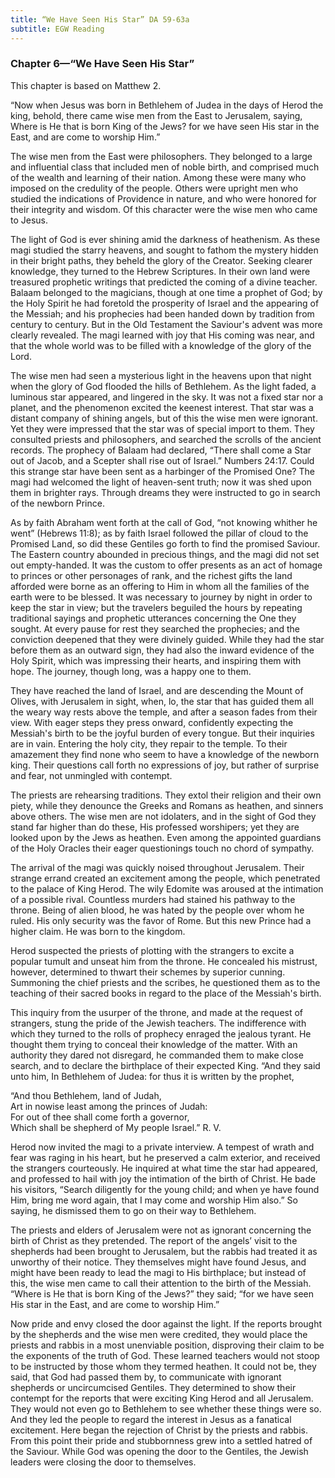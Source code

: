 ```yaml
---
title: “We Have Seen His Star” DA 59-63a
subtitle: EGW Reading
---
```


### Chapter 6—“We Have Seen His Star”

This chapter is based on Matthew 2.

“Now when Jesus was born in Bethlehem of Judea in the days of Herod the king, behold, there came wise men from the East to Jerusalem, saying, Where is He that is born King of the Jews? for we have seen His star in the East, and are come to worship Him.”

The wise men from the East were philosophers. They belonged to a large and influential class that included men of noble birth, and comprised much of the wealth and learning of their nation. Among these were many who imposed on the credulity of the people. Others were upright men who studied the indications of Providence in nature, and who were honored for their integrity and wisdom. Of this character were the wise men who came to Jesus.

The light of God is ever shining amid the darkness of heathenism. As these magi studied the starry heavens, and sought to fathom the mystery hidden in their bright paths, they beheld the glory of the Creator. Seeking clearer knowledge, they turned to the Hebrew Scriptures. In their own land were treasured prophetic writings that predicted the coming of a divine teacher. Balaam belonged to the magicians, though at one time a prophet of God; by the Holy Spirit he had foretold the prosperity of Israel and the appearing of the Messiah; and his prophecies had been handed down by tradition from century to century. But in the Old Testament the Saviour's advent was more clearly revealed. The magi learned with joy that His coming was near, and that the whole world was to be filled with a knowledge of the glory of the Lord.

The wise men had seen a mysterious light in the heavens upon that night when the glory of God flooded the hills of Bethlehem. As the light faded, a luminous star appeared, and lingered in the sky. It was not a fixed star nor a planet, and the phenomenon excited the keenest interest. That star was a distant company of shining angels, but of this the wise men were ignorant. Yet they were impressed that the star was of special import to them. They consulted priests and philosophers, and searched the scrolls of the ancient records. The prophecy of Balaam had declared, “There shall come a Star out of Jacob, and a Scepter shall rise out of Israel.” Numbers 24:17. Could this strange star have been sent as a harbinger of the Promised One? The magi had welcomed the light of heaven-sent truth; now it was shed upon them in brighter rays. Through dreams they were instructed to go in search of the newborn Prince.

As by faith Abraham went forth at the call of God, “not knowing whither he went” (Hebrews 11:8); as by faith Israel followed the pillar of cloud to the Promised Land, so did these Gentiles go forth to find the promised Saviour. The Eastern country abounded in precious things, and the magi did not set out empty-handed. It was the custom to offer presents as an act of homage to princes or other personages of rank, and the richest gifts the land afforded were borne as an offering to Him in whom all the families of the earth were to be blessed. It was necessary to journey by night in order to keep the star in view; but the travelers beguiled the hours by repeating traditional sayings and prophetic utterances concerning the One they sought. At every pause for rest they searched the prophecies; and the conviction deepened that they were divinely guided. While they had the star before them as an outward sign, they had also the inward evidence of the Holy Spirit, which was impressing their hearts, and inspiring them with hope. The journey, though long, was a happy one to them.

They have reached the land of Israel, and are descending the Mount of Olives, with Jerusalem in sight, when, lo, the star that has guided them all the weary way rests above the temple, and after a season fades from their view. With eager steps they press onward, confidently expecting the Messiah's birth to be the joyful burden of every tongue. But their inquiries are in vain. Entering the holy city, they repair to the temple. To their amazement they find none who seem to have a knowledge of the newborn king. Their questions call forth no expressions of joy, but rather of surprise and fear, not unmingled with contempt.

The priests are rehearsing traditions. They extol their religion and their own piety, while they denounce the Greeks and Romans as heathen, and sinners above others. The wise men are not idolaters, and in the sight of God they stand far higher than do these, His professed worshipers; yet they are looked upon by the Jews as heathen. Even among the appointed guardians of the Holy Oracles their eager questionings touch no chord of sympathy.

The arrival of the magi was quickly noised throughout Jerusalem. Their strange errand created an excitement among the people, which penetrated to the palace of King Herod. The wily Edomite was aroused at the intimation of a possible rival. Countless murders had stained his pathway to the throne. Being of alien blood, he was hated by the people over whom he ruled. His only security was the favor of Rome. But this new Prince had a higher claim. He was born to the kingdom.

Herod suspected the priests of plotting with the strangers to excite a popular tumult and unseat him from the throne. He concealed his mistrust, however, determined to thwart their schemes by superior cunning. Summoning the chief priests and the scribes, he questioned them as to the teaching of their sacred books in regard to the place of the Messiah's birth.

This inquiry from the usurper of the throne, and made at the request of strangers, stung the pride of the Jewish teachers. The indifference with which they turned to the rolls of prophecy enraged the jealous tyrant. He thought them trying to conceal their knowledge of the matter. With an authority they dared not disregard, he commanded them to make close search, and to declare the birthplace of their expected King. “And they said unto him, In Bethlehem of Judea: for thus it is written by the prophet,

“And thou Bethlehem, land of Judah,\
Art in nowise least among the princes of Judah:\
For out of thee shall come forth a governor,\
Which shall be shepherd of My people Israel.” R. V.

Herod now invited the magi to a private interview. A tempest of wrath and fear was raging in his heart, but he preserved a calm exterior, and received the strangers courteously. He inquired at what time the star had appeared, and professed to hail with joy the intimation of the birth of Christ. He bade his visitors, “Search diligently for the young child; and when ye have found Him, bring me word again, that I may come and worship Him also.” So saying, he dismissed them to go on their way to Bethlehem.

The priests and elders of Jerusalem were not as ignorant concerning the birth of Christ as they pretended. The report of the angels’ visit to the shepherds had been brought to Jerusalem, but the rabbis had treated it as unworthy of their notice. They themselves might have found Jesus, and might have been ready to lead the magi to His birthplace; but instead of this, the wise men came to call their attention to the birth of the Messiah. “Where is He that is born King of the Jews?” they said; “for we have seen His star in the East, and are come to worship Him.”

Now pride and envy closed the door against the light. If the reports brought by the shepherds and the wise men were credited, they would place the priests and rabbis in a most unenviable position, disproving their claim to be the exponents of the truth of God. These learned teachers would not stoop to be instructed by those whom they termed heathen. It could not be, they said, that God had passed them by, to communicate with ignorant shepherds or uncircumcised Gentiles. They determined to show their contempt for the reports that were exciting King Herod and all Jerusalem. They would not even go to Bethlehem to see whether these things were so. And they led the people to regard the interest in Jesus as a fanatical excitement. Here began the rejection of Christ by the priests and rabbis. From this point their pride and stubbornness grew into a settled hatred of the Saviour. While God was opening the door to the Gentiles, the Jewish leaders were closing the door to themselves.